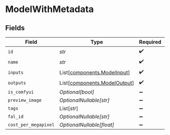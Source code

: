 # ModelWithMetadata


## Fields

| Field                                                                  | Type                                                                   | Required                                                               | Description                                                            |
| ---------------------------------------------------------------------- | ---------------------------------------------------------------------- | ---------------------------------------------------------------------- | ---------------------------------------------------------------------- |
| `id`                                                                   | *str*                                                                  | :heavy_check_mark:                                                     | N/A                                                                    |
| `name`                                                                 | *str*                                                                  | :heavy_check_mark:                                                     | N/A                                                                    |
| `inputs`                                                               | List[[components.ModelInput](../../models/components/modelinput.md)]   | :heavy_check_mark:                                                     | N/A                                                                    |
| `outputs`                                                              | List[[components.ModelOutput](../../models/components/modeloutput.md)] | :heavy_check_mark:                                                     | N/A                                                                    |
| `is_comfyui`                                                           | *Optional[bool]*                                                       | :heavy_minus_sign:                                                     | N/A                                                                    |
| `preview_image`                                                        | *OptionalNullable[str]*                                                | :heavy_minus_sign:                                                     | N/A                                                                    |
| `tags`                                                                 | List[*str*]                                                            | :heavy_minus_sign:                                                     | N/A                                                                    |
| `fal_id`                                                               | *OptionalNullable[str]*                                                | :heavy_minus_sign:                                                     | N/A                                                                    |
| `cost_per_megapixel`                                                   | *OptionalNullable[float]*                                              | :heavy_minus_sign:                                                     | N/A                                                                    |